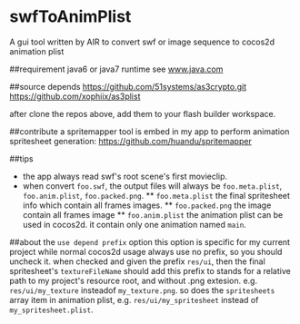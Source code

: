 swfToAnimPlist
==============
A gui tool written by AIR to convert swf or image sequence to cocos2d animation plist

##requirement
java6 or java7 runtime
see www.java.com

##source depends
https://github.com/51systems/as3crypto.git
https://github.com/xophiix/as3plist

after clone the repos above, add them to your flash builder workspace.

##contribute
a spritemapper tool is embed in my app to perform animation spritesheet generation:
https://github.com/huandu/spritemapper

##tips
* the app always read swf's root scene's first movieclip.
* when convert `foo.swf`, the output files will always be `foo.meta.plist`, `foo.anim.plist`, `foo.packed.png`.
** `foo.meta.plist` the final spritesheet info which contain all frames images.
** `foo.packed.png` the image contain all frames image
** `foo.anim.plist` the animation plist can be used in cocos2d. it contain only one animation named `main`.

##about the `use depend prefix` option
this option is specific for my current project while normal cocos2d usage always use no prefix, so you should uncheck it.
when checked and given the prefix `res/ui`, then the final spritesheet's `textureFileName` should add this prefix to stands for a relative path to my project's resource root, and without .png extesion. e.g. `res/ui/my_texture` insteadof `my_texture.png`. so does the `spritesheets` array item in animation plist, e.g. `res/ui/my_spritesheet` instead of `my_spritesheet.plist`.

